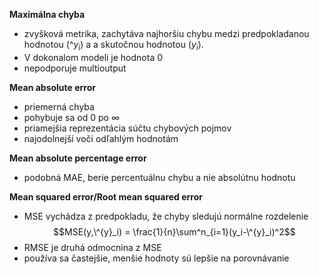 **Maximálna chyba**
- zvyšková metrika, zachytáva najhoršiu chybu medzi predpokladanou hodnotou ($\^{y}_i$) a a skutočnou hodnotou ($y_i$).
- V dokonalom modeli je hodnota 0
- nepodporuje multioutput

**Mean absolute error**
- priemerná chyba
- pohybuje sa od 0 po $\infty$
- priamejšia reprezentácia súčtu chybových pojmov
- najodolnejší voči odľahlým hodnotám

**Mean absolute percentage error**
- podobná MAE, berie percentuálnu chybu a nie absolútnu hodnotu

**Mean squared error/Root mean squared error**
- MSE vychádza z predpokladu, že chyby sledujú normálne rozdelenie
$$MSE(y,\^{y}_i) = \frac{1}{n}\sum^n_{i=1}(y_i-\^{y}_i)^2$$
- RMSE je druhá odmocnina z MSE
- používa sa častejšie, menšie hodnoty sú lepšie na porovnávanie
